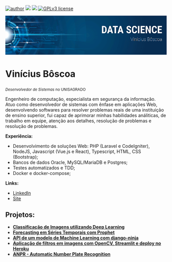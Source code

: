 [![author](https://img.shields.io/badge/author-virb30-blue.svg)](https://www.linkedin.com/in/carlosfab) [![](https://img.shields.io/badge/python-3.7+-blue.svg)](https://www.python.org/downloads/release/python-365/) [![](https://img.shields.io/packagist/php-v/laravel/laravel)](https://www.php.net/)
[![GPLv3 license](https://img.shields.io/badge/License-GPLv3-blue.svg)](http://perso.crans.org/besson/LICENSE.html) 

<p align="center">
  <img src="https://raw.githubusercontent.com/virb30/data_science/master/banner2.png" alt="Banner Data Science" />
</p>

# Vinícius Bôscoa
<sub>*Desenvolvedor de Sistemas* no UNISAGRADO</sub>

Engenheiro de computação, especialista em segurança da informação. Atuo como desenvolvedor de sistemas com ênfase em aplicações Web, desenvolvendo softwares para resolver problemas reais de uma instituição de ensino superior, fui capaz de aprimorar minhas habilidades análiticas, de trabalho em equipe, atenção aos detalhes, resolução de problemas e resolução de problemas.

**Experiência:**
* Desenvolvimento de soluções Web: PHP (Laravel e CodeIgniter), NodeJS, Javascript (Vue.js e React), Typescript, HTML, CSS (Bootstrap); 
* Bancos de dados Oracle, MySQL/MariaDB e Postgres;
* Testes automatizados e TDD;
* Docker e docker-compose;


**Links:**
* [LinkedIn](https://www.linkedin.com/in/viniciusboscoa)
* [Site](https://viniboscoa.dev)


## Projetos:

* **[Classificação de Imagens utilizando Deep Learning](https://github.com/virb30/data_science/blob/master/notebooks/009_EDS_Projeto_Fashion_MNIST.ipynb)**
* **[Forecasting em Séries Temporais com Prophet](https://github.com/virb30/data_science/blob/master/notebooks/010_Forecasting_em_S%C3%A9ries_Temporais.ipynb)**
* **[API de um modelo de Machine Learning com django-ninja](https://github.com/virb30/machine_learning_api)**
* **[Aplicação de filtros em imagens com OpenCV, Streamlit e deploy no Heroku](https://github.com/virb30/streamlit_image_processing)**
* **[ANPR - Automatic Number Plate Recognition](https://github.com/virb30/anpr)**





